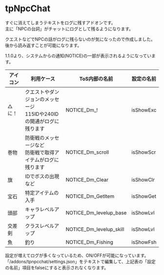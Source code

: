 # tpNpcChat
すぐに消えてしまうテキストをログに残すアドオンです。  
主に「NPCの台詞」がチャットにログとして残るようになります。  

クエストなどでNPCの話がログに残らないのが気になったので作成しました。  
後から読み返すことが可能になります。  

1.1.0より、システムからの通知(NOTICE)の一部が表示されるようになっています。

| アイコン | 利用ケース | ToS内部の名前 | 設定の名前 |
| ---- | ---- | ---- | ---- |
| △に！ | クエストやダンジョンのメッセージ<br>115IDや240IDの開通がログに残ります | NOTICE_Dm_! | isShowExc |
| 巻物 | 防衛戦のメッセージなど<br>防衛戦で取得アイテムがログに残ります | NOTICE_Dm_scroll | isShowScr |
| 旗 | IDでボスの出現など | NOTICE_Dm_Clear | isShowClr |
| 宝石 | 特定アイテムの入手 | NOTICE_Dm_GetItem | isShowGet |
| 頭部 | キャラレベルアップ | NOTICE_Dm_levelup_base | isShowLvl |
| 交差剣 | クラスレベルアップ | NOTICE_Dm_levelup_skill | isShowLvl |
| 魚 | 釣り | NOTICE_Dm_Fishing | isShowFsh |


設定が増えてログが多くなっているため、ON/OFFが可能になっています。
「/addons/tpnpcchat/settings.json」をテキストで編集して、上記表の「設定の名前」項目をfalseにすると表示されなくなります。



